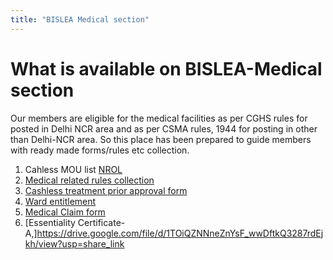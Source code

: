 ```yaml
---
title: "BISLEA Medical section"
---
```


What is available on BISLEA-Medical section
======

Our members are eligible for the medical facilities as per CGHS rules for posted in Delhi NCR area and as per CSMA rules, 1944 for posting in other than Delhi-NCR area. So this place has been prepared to guide members with ready made forms/rules etc collection. 

1. Cahless MOU list [NROL](https://docs.google.com/document/d/1KwhZ1eueSxfeZq-fk9XW4xNr8DehZYAkOFYB77h1_-k/edit?usp=sharing)
2. [Medical related rules collection](https://drive.google.com/drive/folders/1USgbF3a8YwEt0mEQhYFCwBbY3HkGeQuD)
3. [Cashless treatment prior approval form](https://drive.google.com/file/d/17rOEhCeqKdiKsUK5sXercjDr12RaoIlv/view?usp=share_link)
4. [Ward entitlement](https://drive.google.com/file/d/18jWTHTiakyLK4a9jD_YH6eCUCrwqz-hr/view?usp=share_link)
5. [Medical Claim form](https://drive.google.com/file/d/1ViwYrXMb_C5BPTA3NsdYWRhMqWYuDurg/view?usp=share_link)
6. [Essentiality Certificate-A,]https://drive.google.com/file/d/1TOiQZNNneZnYsF_wwDftkQ3287rdEjkh/view?usp=share_link
